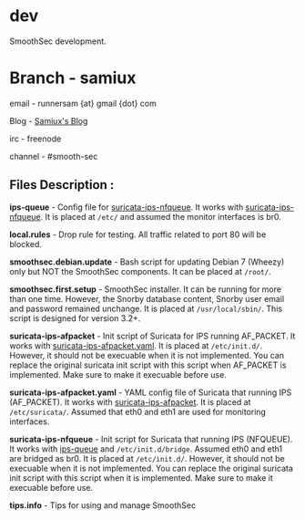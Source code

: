 dev
===

SmoothSec development.

<h1><b>Branch - samiux</b></h1>

email - runnersam {at} gmail {dot} com

Blog - <a href="http://samiux.blogspot.com">Samiux's Blog</a>

irc - freenode

channel - #smooth-sec

<h2><b>Files Description :</b></h2>


<b>ips-queue</b> - Config file for <u>suricata-ips-nfqueue</u>.  It works with <u>suricata-ips-nfqueue</u>.
            It is placed at <code>/etc/</code> and assumed the monitor interfaces is br0.

<b>local.rules</b> - Drop rule for testing.  All traffic related to port 80 will be blocked.

<b>smoothsec.debian.update</b> - Bash script for updating Debian 7 (Wheezy) only but NOT the SmoothSec components.
                          It can be placed at <code>/root/</code>.

<b>smoothsec.first.setup</b> - SmoothSec installer.  It can be running for more than one time.
                        However, the Snorby database content, Snorby user email and password remained unchange.
                        It is placed at <code>/usr/local/sbin/</code>.  This script is designed for version 3.2+.

<b>suricata-ips-afpacket</b> - Init script of Suricata for IPS running AF_PACKET.  It works with 
                        <u>suricata-ips-afpacket.yaml</u>.  It is placed at <code>/etc/init.d/</code>.
                        However, it should not be execuable when it is not implemented.
                        You can replace the original suricata init script with this script when AF_PACKET
                        is implemented.  Make sure to make it execuable before use.

<b>suricata-ips-afpacket.yaml</b> - YAML config file of Suricata that running IPS (AF_PACKET).
                             It works with <u>suricata-ips-afpacket</u>.  It is placed at <code>/etc/suricata/</code>.
                             Assumed that eth0 and eth1 are used for monitoring interfaces.
                             
<b>suricata-ips-nfqueue</b> - Init script for Suricata that running IPS (NFQUEUE).  It works with <u>ips-queue</u> and
                       <code>/etc/init.d/bridge</code>.  Assumed eth0 and eth1 are bridged as br0.
                       It is placed at <code>/etc/init.d/</code>.  However, it should not be execuable when it is not implemented.
                       You can replace the original suricata init script with this script when
                       it is implemented.  Make sure to make it execuable before use.

<b>tips.info</b> - Tips for using and manage SmoothSec
